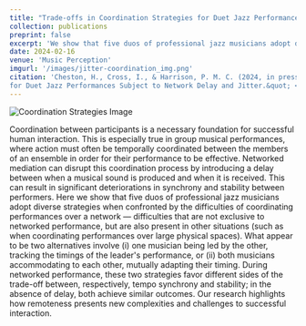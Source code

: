 ```yaml
---
title: "Trade-offs in Coordination Strategies for Duet Jazz Performances Subject to Network Delay and Jitter"
collection: publications
preprint: false
excerpt: 'We show that five duos of professional jazz musicians adopt diverse strategies when confronted by the difficulties of coordinating performances over a network — difficulties that are not exclusive to networked performance, but are also present in other situations (such as when coordinating performances over large physical spaces).'
date: 2024-02-16
venue: 'Music Perception'
imgurl: '/images/jitter-coordination_img.png'
citation: 'Cheston, H., Cross, I., & Harrison, P. M. C. (2024, in press). &quot;Trade-offs in Coordination Strategies
for Duet Jazz Performances Subject to Network Delay and Jitter.&quot; <i>Music Perception</i>.'
---
```


![Coordination Strategies Image](https://huwcheston.github.io/publications/2024-02-16-jitter-coordination-paper_img.png)

Coordination between participants is a necessary foundation for successful human interaction. This is especially true in group musical performances, where action must often be temporally coordinated between the members of an ensemble in order for their performance to be effective. Networked mediation can disrupt this coordination process by introducing a delay between when a musical sound is produced and when it is received. This can result in significant deteriorations in synchrony and stability between performers. Here we show that five duos of professional jazz musicians adopt diverse strategies when confronted by the difficulties of coordinating performances over a network — difficulties that are not exclusive to networked performance, but are also present in other situations (such as when coordinating performances over large physical spaces). What appear to be two alternatives involve (i) one musician being led by the other, tracking the timings of the leader's performance, or (ii) both musicians accommodating to each other, mutually adapting their timing. During networked performance, these two strategies favor different sides of the trade-off between, respectively, tempo synchrony and stability; in the absence of delay, both achieve similar outcomes. Our research highlights how remoteness presents new complexities and challenges to successful interaction.